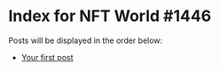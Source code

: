 # Index for NFT World #1446
Posts will be displayed in the order below:

- [Your first post](./001-first.md)

